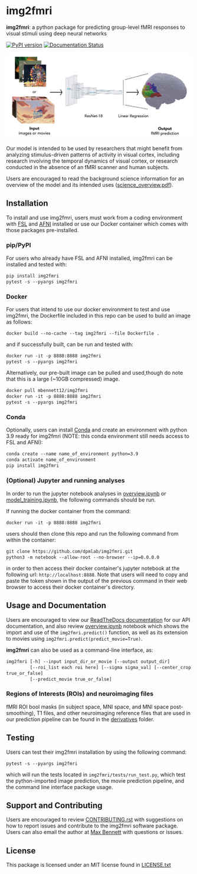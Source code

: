 # img2fmri

**img2fmri**: a python package for predicting group-level fMRI responses to visual stimuli using deep neural networks

[![PyPI version](https://badge.fury.io/py/img2fmri.svg)](https://badge.fury.io/py/img2fmri) [![Documentation Status](https://readthedocs.org/projects/img2fmri/badge/?version=latest)](https://img2fmri.readthedocs.io/en/latest/?badge=latest)

<img src="https://raw.githubusercontent.com/dpmlab/img2fmri/main/model_overview.png" width="700" class="center"/>

Our model is intended to be used by researchers that might benefit from analyzing stimulus-driven patterns of activity in visual cortex, including research involving the temporal dynamics of visual cortex, or research conducted in the absence of an fMRI scanner and human subjects.

Users are encouraged to read the background science information for an overview of the model and its intended uses ([science_overview.pdf](science_overview.pdf)).

## Installation
To install and use img2fmri, users must work from a coding environment with [FSL](https://fsl.fmrib.ox.ac.uk/fsl/fslwiki/FslInstallation) and [AFNI](https://afni.nimh.nih.gov/pub/dist/doc/htmldoc/background_install/main_toc.html) installed or use our Docker container which comes with those packages pre-installed. 

### pip/PyPI

For users who already have FSL and AFNI installed, img2fmri can be installed and tested with:

    pip install img2fmri
    pytest -s --pyargs img2fmri

### Docker

For users that intend to use our docker environment to test and use img2fmri, the Dockerfile included in this repo can be used to build an image as follows:

    docker build --no-cache --tag img2fmri --file Dockerfile .

and if successfully built, can be run and tested with:

    docker run -it -p 8888:8888 img2fmri
    pytest -s --pyargs img2fmri

Alternatively, our pre-built image can be pulled and used,though do note that this is a large (~10GB compressed) image.

    docker pull mbennett12/img2fmri
    docker run -it -p 8888:8888 img2fmri
    pytest -s --pyargs img2fmri

### Conda

Optionally, users can install [Conda](https://docs.conda.io/en/latest/) and create an environment with python 3.9 ready for img2fmri (NOTE: this conda environment still needs access to FSL and AFNI): 

    conda create --name name_of_environment python=3.9
    conda activate name_of_environment
    pip install img2fmri

### (Optional) Jupyter and running analyses
In order to run the jupyter notebook analyses in [overview.ipynb](overview.ipynb) or 
[model_training.ipynb](model_training/model_training.ipynb), the following commands should be run.

If running the docker container from the command:

    docker run -it -p 8888:8888 img2fmri

users should then clone this repo and run the following command from within the container:

    git clone https://github.com/dpmlab/img2fmri.git
    python3 -m notebook --allow-root --no-browser --ip=0.0.0.0

in order to then access their docker container's jupyter notebook at the following url: `http://localhost:8888`. 
Note that users will need to copy and paste the token shown in the output of the previous command in their
 web browser to access their docker container's directory.

## Usage and Documentation
Users are encouraged to view our [ReadTheDocs documentation](https://img2fmri.readthedocs.io/en/latest/) 
for our API documentation, and also review [overview.ipynb](overview.ipynb) notebook which shows the import 
and use of the `img2fmri.predict()` function, as well as its extension to movies using 
`img2fmri.predict(predict_movie=True)`.

**img2fmri** can also be used as a command-line interface, as:

    img2fmri [-h] --input input_dir_or_movie [--output output_dir]
             [--roi_list each roi here] [--sigma sigma_val] [--center_crop true_or_false]
             [--predict_movie true_or_false]
             
### Regions of Interests (ROIs) and neuroimaging files
fMRI ROI bool masks (in subject space, MNI space, and MNI space post-smoothing), T1 files, and other 
neuroimaging reference files that are used in our prediction pipeline can be found in the [derivatives](derivatives) folder.
             
## Testing
Users can test their img2fmri installation by using the following command:

    pytest -s --pyargs img2fmri

which will run the tests located in `img2fmri/tests/run_test.py`, which test the python-imported image prediction, the movie prediction pipeline, and the command line interface package usage.

## Support and Contributing
Users are encouraged to review [CONTRIBUTING.rst](CONTRIBUTING.rst) with suggestions on how to report issues and contribute to the img2fmri software package. Users can also email the author at [Max Bennett](mailto:mbb2176@columbia.edu) with questions or issues.

## License
This package is licensed under an MIT license found in [LICENSE.txt](LICENSE.txt)